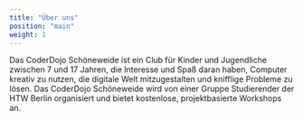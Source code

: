 ```yaml
---
title: "Über uns"
position: "main"
weight: 1
---
```

Das CoderDojo Schöneweide ist ein Club für Kinder und Jugendliche zwischen
7 und 17 Jahren, die Interesse und Spaß daran haben, Computer kreativ zu nutzen, die digitale Welt mitzugestalten und
knifflige Probleme zu lösen.
Das CoderDojo Schöneweide wird von einer Gruppe Studierender der HTW Berlin organisiert und 
bietet kostenlose, projektbasierte Workshops an.
